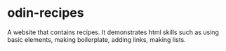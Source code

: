 # odin-recipes
A website that contains recipes. It demonstrates html skills such as using basic elements, making boilerplate, adding links, making lists.  